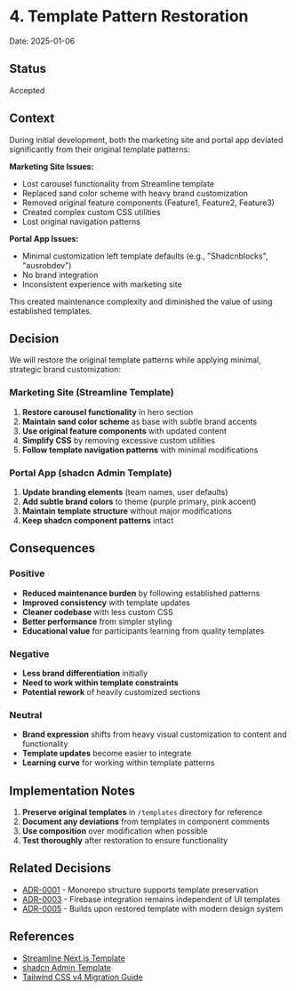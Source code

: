 # 4. Template Pattern Restoration

Date: 2025-01-06

## Status

Accepted

## Context

During initial development, both the marketing site and portal app deviated significantly from their original template patterns:

**Marketing Site Issues:**
- Lost carousel functionality from Streamline template
- Replaced sand color scheme with heavy brand customization
- Removed original feature components (Feature1, Feature2, Feature3)
- Created complex custom CSS utilities
- Lost original navigation patterns

**Portal App Issues:**
- Minimal customization left template defaults (e.g., "Shadcnblocks", "ausrobdev")
- No brand integration
- Inconsistent experience with marketing site

This created maintenance complexity and diminished the value of using established templates.

## Decision

We will restore the original template patterns while applying minimal, strategic brand customization:

### Marketing Site (Streamline Template)
1. **Restore carousel functionality** in hero section
2. **Maintain sand color scheme** as base with subtle brand accents
3. **Use original feature components** with updated content
4. **Simplify CSS** by removing excessive custom utilities
5. **Follow template navigation patterns** with minimal modifications

### Portal App (shadcn Admin Template)
1. **Update branding elements** (team names, user defaults)
2. **Add subtle brand colors** to theme (purple primary, pink accent)
3. **Maintain template structure** without major modifications
4. **Keep shadcn component patterns** intact

## Consequences

### Positive
- **Reduced maintenance burden** by following established patterns
- **Improved consistency** with template updates
- **Cleaner codebase** with less custom CSS
- **Better performance** from simpler styling
- **Educational value** for participants learning from quality templates

### Negative
- **Less brand differentiation** initially
- **Need to work within template constraints**
- **Potential rework** of heavily customized sections

### Neutral
- **Brand expression** shifts from heavy visual customization to content and functionality
- **Template updates** become easier to integrate
- **Learning curve** for working within template patterns

## Implementation Notes

1. **Preserve original templates** in `/templates` directory for reference
2. **Document any deviations** from templates in component comments
3. **Use composition** over modification when possible
4. **Test thoroughly** after restoration to ensure functionality

## Related Decisions

- [ADR-0001](./0001-monorepo-structure.md) - Monorepo structure supports template preservation
- [ADR-0003](./0003-firebase-platform.md) - Firebase integration remains independent of UI templates
- [ADR-0005](./0005-assemblyai-design-system.md) - Builds upon restored template with modern design system

## References

- [Streamline Next.js Template](https://github.com/streamline/nextjs-template)
- [shadcn Admin Template](https://github.com/shadcn/admin-template)
- [Tailwind CSS v4 Migration Guide](https://tailwindcss.com/docs/v4-beta)